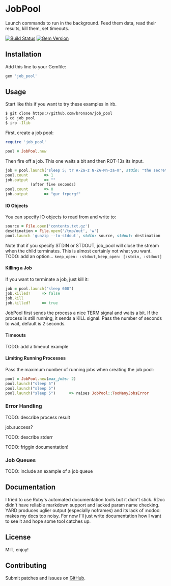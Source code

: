 # JobPool

Launch commands to run in the background.  Feed them data, read their results, kill them, set timeouts.

[![Build Status](https://travis-ci.org/bronson/job_pool.svg?branch=master)](https://travis-ci.org/bronson/job_pool)
[![Gem Version](https://badge.fury.io/rb/job_pool.svg)](http://badge.fury.io/rb/job_pool)


## Installation

Add this line to your Gemfile:

```ruby
gem 'job_pool'
```

## Usage

Start like this if you want to try these examples in irb.

```bash
$ git clone https://github.com/bronson/job_pool
$ cd job_pool
$ irb -Ilib
```

First, create a job pool:

```ruby
require 'job_pool'

pool = JobPool.new
```

Then fire off a job.  This one waits a bit and then ROT-13s its input.

```ruby
job = pool.launch("sleep 5; tr A-Za-z N-ZA-Mn-za-m", stdin: "the secrets")
pool.count       => 1
job.output       => ""
           (after five seconds)
pool.count       => 0
job.output       => "gur frpergf"
```

#### IO Objects

You can specify IO objects to read from and write to:

```ruby
source = File.open('contents.txt.gz')
desdtination = File.open('/tmp/out', 'w')
pool.launch 'gunzip --to-stdout', stdin: source, stdout: destination
```

Note that if you specify STDIN or STDOUT, job_pool will close the stream
when the child terminates.  This is almost certainly not what you want.
TODO: add an option... `keep_open: :stdout`, `keep_open: [:stdin, :stdout]`

#### Killing a Job

If you want to terminate a job, just kill it:

```ruby
job = pool.launch("sleep 600")
job.killed?     => false
job.kill
job.killed?     => true
```

JobPool first sends the process a nice TERM
signal and waits a bit.  If the process is still running, it sends a KILL signal.
Pass the number of seconds to wait, default is 2 seconds.


#### Timeouts

TODO: add a timeout example

#### Limiting Running Processes

Pass the maximum number of running jobs when creating the
job pool:

```ruby
pool = JobPool.new(max_jobs: 2)
pool.launch("sleep 5")
pool.launch("sleep 5")
pool.launch("sleep 5")      => raises JobPool::TooManyJobsError
```

### Error Handling

TODO: describe process result

job.success?

TODO: describe stderr

TODO: friggin documentation!


### Job Queues

TODO: include an example of a job queue


## Documentation

I tried to use Ruby's automated documentation tools but it didn't stick.
RDoc didn't have reliable markdown support and lacked param name checking.
YARD produces uglier output (especially noframes) and its lack of :nodoc:
makes my docs too noisy.  For now I'll just write documentation how I want
to see it and hope some tool catches up.


## License

MIT, enjoy!


## Contributing

Submit patches and issues on
[GitHub](https://github.com/bronson/job_pool/).
